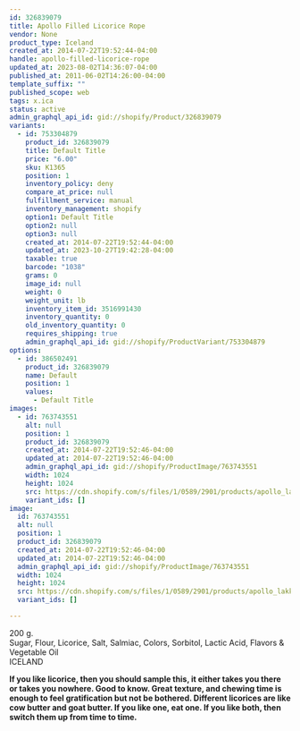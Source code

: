 ```yaml
---
id: 326839079
title: Apollo Filled Licorice Rope
vendor: None
product_type: Iceland
created_at: 2014-07-22T19:52:44-04:00
handle: apollo-filled-licorice-rope
updated_at: 2023-08-02T14:36:07-04:00
published_at: 2011-06-02T14:26:00-04:00
template_suffix: ""
published_scope: web
tags: x.ica
status: active
admin_graphql_api_id: gid://shopify/Product/326839079
variants:
  - id: 753304879
    product_id: 326839079
    title: Default Title
    price: "6.00"
    sku: K1365
    position: 1
    inventory_policy: deny
    compare_at_price: null
    fulfillment_service: manual
    inventory_management: shopify
    option1: Default Title
    option2: null
    option3: null
    created_at: 2014-07-22T19:52:44-04:00
    updated_at: 2023-10-27T19:42:28-04:00
    taxable: true
    barcode: "1038"
    grams: 0
    image_id: null
    weight: 0
    weight_unit: lb
    inventory_item_id: 3516991430
    inventory_quantity: 0
    old_inventory_quantity: 0
    requires_shipping: true
    admin_graphql_api_id: gid://shopify/ProductVariant/753304879
options:
  - id: 386502491
    product_id: 326839079
    name: Default
    position: 1
    values:
      - Default Title
images:
  - id: 763743551
    alt: null
    position: 1
    product_id: 326839079
    created_at: 2014-07-22T19:52:46-04:00
    updated_at: 2014-07-22T19:52:46-04:00
    admin_graphql_api_id: gid://shopify/ProductImage/763743551
    width: 1024
    height: 1024
    src: https://cdn.shopify.com/s/files/1/0589/2901/products/apollo_lakkris_reimar.jpeg?v=1406073166
    variant_ids: []
image:
  id: 763743551
  alt: null
  position: 1
  product_id: 326839079
  created_at: 2014-07-22T19:52:46-04:00
  updated_at: 2014-07-22T19:52:46-04:00
  admin_graphql_api_id: gid://shopify/ProductImage/763743551
  width: 1024
  height: 1024
  src: https://cdn.shopify.com/s/files/1/0589/2901/products/apollo_lakkris_reimar.jpeg?v=1406073166
  variant_ids: []

---
```


200 g.  
Sugar, Flour, Licorice, Salt, Salmiac, Colors, Sorbitol, Lactic Acid, Flavors & Vegetable Oil  
ICELAND

**If you like licorice, then you should sample this, it either takes you there or takes you nowhere. Good to know. Great texture, and chewing time is enough to feel gratification but not be bothered. Different licorices are like cow butter and goat butter. If you like one, eat one. If you like both, then switch them up from time to time.**